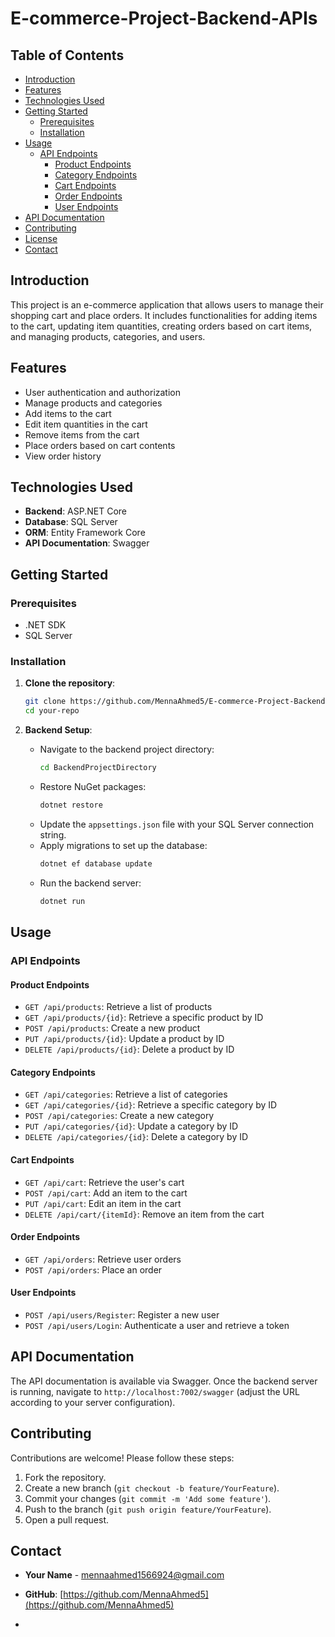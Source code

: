 # E-commerce-Project-Backend-APIs

## Table of Contents
- [Introduction](#introduction)
- [Features](#features)
- [Technologies Used](#technologies-used)
- [Getting Started](#getting-started)
  - [Prerequisites](#prerequisites)
  - [Installation](#installation)
- [Usage](#usage)
  - [API Endpoints](#api-endpoints)
    - [Product Endpoints](#product-endpoints)
    - [Category Endpoints](#category-endpoints)
    - [Cart Endpoints](#cart-endpoints)
    - [Order Endpoints](#order-endpoints)
    - [User Endpoints](#user-endpoints)
- [API Documentation](#api-documentation)
- [Contributing](#contributing)
- [License](#license)
- [Contact](#contact)

## Introduction
This project is an e-commerce application that allows users to manage their shopping cart and place orders. It includes functionalities for adding items to the cart, updating item quantities, creating orders based on cart items, and managing products, categories, and users.

## Features
- User authentication and authorization
- Manage products and categories
- Add items to the cart
- Edit item quantities in the cart
- Remove items from the cart
- Place orders based on cart contents
- View order history

## Technologies Used
- **Backend**: ASP.NET Core
- **Database**: SQL Server
- **ORM**: Entity Framework Core
- **API Documentation**: Swagger

## Getting Started

### Prerequisites
- .NET SDK 
- SQL Server

### Installation
1. **Clone the repository**:
    ```sh
    git clone https://github.com/MennaAhmed5/E-commerce-Project-Backend-APIs-.git
    cd your-repo
    ```

2. **Backend Setup**:
    - Navigate to the backend project directory:
        ```sh
        cd BackendProjectDirectory
        ```
    - Restore NuGet packages:
        ```sh
        dotnet restore
        ```
    - Update the `appsettings.json` file with your SQL Server connection string.
    - Apply migrations to set up the database:
        ```sh
        dotnet ef database update
        ```
    - Run the backend server:
        ```sh
        dotnet run
        ```
## Usage

### API Endpoints

#### Product Endpoints
- `GET /api/products`: Retrieve a list of products
- `GET /api/products/{id}`: Retrieve a specific product by ID
- `POST /api/products`: Create a new product
- `PUT /api/products/{id}`: Update a product by ID
- `DELETE /api/products/{id}`: Delete a product by ID

#### Category Endpoints
- `GET /api/categories`: Retrieve a list of categories
- `GET /api/categories/{id}`: Retrieve a specific category by ID
- `POST /api/categories`: Create a new category
- `PUT /api/categories/{id}`: Update a category by ID
- `DELETE /api/categories/{id}`: Delete a category by ID

#### Cart Endpoints
- `GET /api/cart`: Retrieve the user's cart
- `POST /api/cart`: Add an item to the cart
- `PUT /api/cart`: Edit an item in the cart
- `DELETE /api/cart/{itemId}`: Remove an item from the cart

#### Order Endpoints
- `GET /api/orders`: Retrieve user orders
- `POST /api/orders`: Place an order

#### User Endpoints
- `POST /api/users/Register`: Register a new user
- `POST /api/users/Login`: Authenticate a user and retrieve a token

## API Documentation
The API documentation is available via Swagger. Once the backend server is running, navigate to `http://localhost:7002/swagger` (adjust the URL according to your server configuration).

## Contributing
Contributions are welcome! Please follow these steps:
1. Fork the repository.
2. Create a new branch (`git checkout -b feature/YourFeature`).
3. Commit your changes (`git commit -m 'Add some feature'`).
4. Push to the branch (`git push origin feature/YourFeature`).
5. Open a pull request.

## Contact
- **Your Name** - [mennaahmed1566924@gmail.com](mailto:mennaahmed1566924@gmail.com)
- **GitHub**: [https://github.com/MennaAhmed5](https://github.com/MennaAhmed5)


- 
